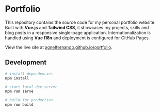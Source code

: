 # Portfolio

This repository contains the source code for my personal portfolio website.
Built with **Vue.js** and **Tailwind CSS**, it showcases my projects, skills and blog posts in a responsive single-page application.
Internationalization is handled using **Vue I18n** and deployment is configured for GitHub Pages.

View the live site at [agnelfernando.github.io/portfolio](https://agnelfernando.github.io/portfolio).

## Development

```bash
# install dependencies
npm install

# start local dev server
npm run serve

# build for production
npm run build
```

